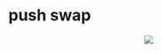 # push swap


<p align="center" dir="auto"><img align="center" dir="auto" src="https://user-images.githubusercontent.com/81205527/191116700-f59a18fd-e7f5-4c76-8f41-74a68d1ba32b.png"/></p>
